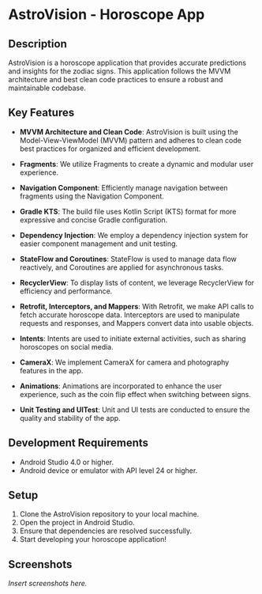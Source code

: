 # AstroVision - Horoscope App

## Description
AstroVision is a horoscope application that provides accurate predictions and insights for the zodiac signs. This application follows the MVVM architecture and best clean code practices to ensure a robust and maintainable codebase.

## Key Features

- **MVVM Architecture and Clean Code**: AstroVision is built using the Model-View-ViewModel (MVVM) pattern and adheres to clean code best practices for organized and efficient development.

- **Fragments**: We utilize Fragments to create a dynamic and modular user experience.

- **Navigation Component**: Efficiently manage navigation between fragments using the Navigation Component.

- **Gradle KTS**: The build file uses Kotlin Script (KTS) format for more expressive and concise Gradle configuration.

- **Dependency Injection**: We employ a dependency injection system for easier component management and unit testing.

- **StateFlow and Coroutines**: StateFlow is used to manage data flow reactively, and Coroutines are applied for asynchronous tasks.

- **RecyclerView**: To display lists of content, we leverage RecyclerView for efficiency and performance.

- **Retrofit, Interceptors, and Mappers**: With Retrofit, we make API calls to fetch accurate horoscope data. Interceptors are used to manipulate requests and responses, and Mappers convert data into usable objects.

- **Intents**: Intents are used to initiate external activities, such as sharing horoscopes on social media.

- **CameraX**: We implement CameraX for camera and photography features in the app.

- **Animations**: Animations are incorporated to enhance the user experience, such as the coin flip effect when switching between signs.

- **Unit Testing and UITest**: Unit and UI tests are conducted to ensure the quality and stability of the app.

## Development Requirements

- Android Studio 4.0 or higher.
- Android device or emulator with API level 24 or higher.

## Setup

1. Clone the AstroVision repository to your local machine.
2. Open the project in Android Studio.
3. Ensure that dependencies are resolved successfully.
4. Start developing your horoscope application!

## Screenshots

_Insert screenshots here._